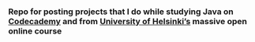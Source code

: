 ### Repo for posting projects that I do while studying Java on [Codecademy](https://www.codecademy.com/learn/learn-java) and from [University of Helsinki’s](https://java-programming.mooc.fi/) massive open online course
